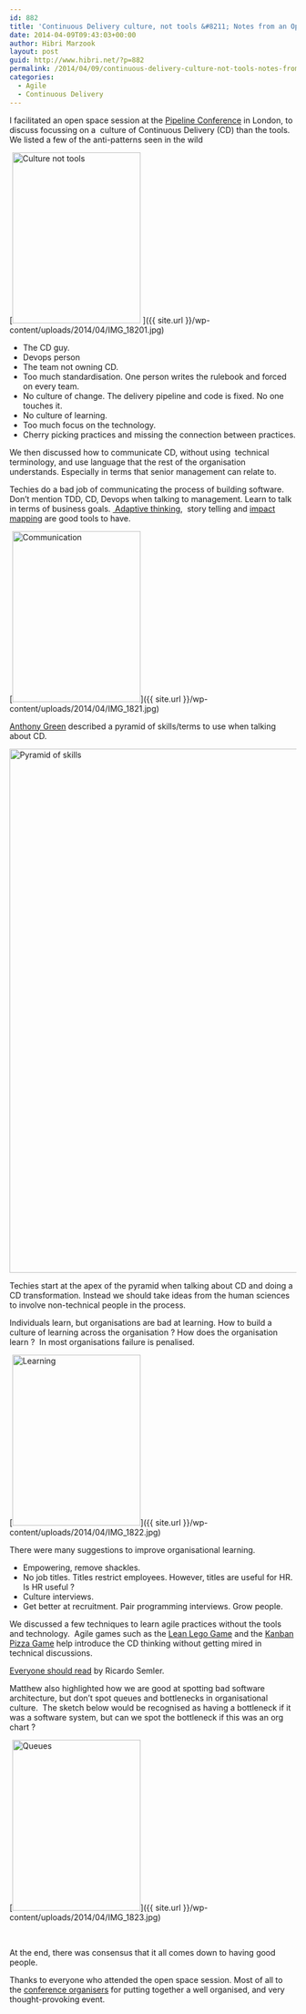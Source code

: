```yaml
---
id: 882
title: 'Continuous Delivery culture, not tools &#8211; Notes from an Open Space session'
date: 2014-04-09T09:43:03+00:00
author: Hibri Marzook
layout: post
guid: http://www.hibri.net/?p=882
permalink: /2014/04/09/continuous-delivery-culture-not-tools-notes-from-an-open-space-session/
categories:
  - Agile
  - Continuous Delivery
---
```

I facilitated an open space session at the [Pipeline Conference](http://web.pipelineconf.info/) in London, to discuss focussing on a  culture of Continuous Delivery (CD) than the tools. We listed a few of the anti-patterns seen in the wild

[<img class="alignnone size-medium wp-image-885" alt="Culture not tools" src="{{ site.url }}/wp-content/uploads/2014/04/IMG_18201-225x300.jpg" width="225" height="300" srcset="{{ site.url }}/wp-content/uploads/2014/04/IMG_18201-225x300.jpg 225w, {{ site.url }}/wp-content/uploads/2014/04/IMG_18201-768x1024.jpg 768w" sizes="(max-width: 225px) 100vw, 225px" /> ]({{ site.url }}/wp-content/uploads/2014/04/IMG_18201.jpg)

  * The CD guy.
  * Devops person
  * The team not owning CD.
  * Too much standardisation. One person writes the rulebook and forced on every team.
  * No culture of change. The delivery pipeline and code is fixed. No one touches it.
  * No culture of learning.
  * Too much focus on the technology.
  * Cherry picking practices and missing the connection between practices.

We then discussed how to communicate CD, without using  technical terminology, and use language that the rest of the organisation understands. Especially in terms that senior management can relate to.

Techies do a bad job of communicating the process of building software. Don&#8217;t mention TDD, CD, Devops when talking to management. Learn to talk in terms of business goals. [ Adaptive thinking](https://en.wikipedia.org/wiki/Adaptive_reasoning "Adaptive Thinking"),  story telling and [impact mapping](http://impactmapping.org/) are good tools to have.

[<img class="alignnone size-medium wp-image-886" alt="Communication" src="{{ site.url }}/wp-content/uploads/2014/04/IMG_1821-225x300.jpg" width="225" height="300" srcset="{{ site.url }}/wp-content/uploads/2014/04/IMG_1821-225x300.jpg 225w, {{ site.url }}/wp-content/uploads/2014/04/IMG_1821-768x1024.jpg 768w" sizes="(max-width: 225px) 100vw, 225px" />]({{ site.url }}/wp-content/uploads/2014/04/IMG_1821.jpg)

[Anthony Green](https://twitter.com/anthonycgreen) described a pyramid of skills/terms to use when talking about CD.

<img class="alignnone size-large wp-image-887" alt="Pyramid of skills" src="{{ site.url }}/wp-content/uploads/2014/04/IMG_1824-768x1024.jpg" width="690" height="920" srcset="{{ site.url }}/wp-content/uploads/2014/04/IMG_1824-768x1024.jpg 768w, {{ site.url }}/wp-content/uploads/2014/04/IMG_1824-225x300.jpg 225w" sizes="(max-width: 690px) 100vw, 690px" />

Techies start at the apex of the pyramid when talking about CD and doing a CD transformation. Instead we should take ideas from the human sciences to involve non-technical people in the process.

Individuals learn, but organisations are bad at learning. How to build a culture of learning across the organisation ? How does the organisation learn ?  In most organisations failure is penalised.

[<img class="alignnone size-medium wp-image-888" alt="Learning" src="{{ site.url }}/wp-content/uploads/2014/04/IMG_1822-225x300.jpg" width="225" height="300" srcset="{{ site.url }}/wp-content/uploads/2014/04/IMG_1822-225x300.jpg 225w, {{ site.url }}/wp-content/uploads/2014/04/IMG_1822-768x1024.jpg 768w" sizes="(max-width: 225px) 100vw, 225px" />]({{ site.url }}/wp-content/uploads/2014/04/IMG_1822.jpg)

There were many suggestions to improve organisational learning.

  * Empowering, remove shackles.
  * No job titles. Titles restrict employees. However, titles are useful for HR. Is HR useful ?
  * Culture interviews.
  * Get better at recruitment. Pair programming interviews. Grow people.

We discussed a few techniques to learn agile practices without the tools and technology.  Agile games such as the [Lean Lego Game](http://www.dtsato.com/blog/work/lean-lego-game/) and the [Kanban Pizza Game](http://www.agile42.com/en/training/kanban-pizza-game/) help introduce the CD thinking without getting mired in technical discussions. 

[Everyone should read](http://www.amazon.co.uk/gp/product/0712678867/ref=as_li_ss_tl?ie=UTF8&camp=1634&creative=19450&creativeASIN=0712678867&linkCode=as2&tag=hibrinet-21 "Maverick") by Ricardo Semler.

Matthew also highlighted how we are good at spotting bad software architecture, but don&#8217;t spot queues and bottlenecks in organisational culture.  The sketch below would be recognised as having a bottleneck if it was a software system, but can we spot the bottleneck if this was an org chart ?

[<img class="alignnone size-medium wp-image-889" alt="Queues" src="{{ site.url }}/wp-content/uploads/2014/04/IMG_1823-225x300.jpg" width="225" height="300" srcset="{{ site.url }}/wp-content/uploads/2014/04/IMG_1823-225x300.jpg 225w, {{ site.url }}/wp-content/uploads/2014/04/IMG_1823-768x1024.jpg 768w" sizes="(max-width: 225px) 100vw, 225px" />]({{ site.url }}/wp-content/uploads/2014/04/IMG_1823.jpg)

&nbsp;

At the end, there was consensus that it all comes down to having good people.

Thanks to everyone who attended the open space session. Most of all to the [conference organisers](http://web.pipelineconf.info/about/the-team/) for putting together a well organised, and very thought-provoking event.
